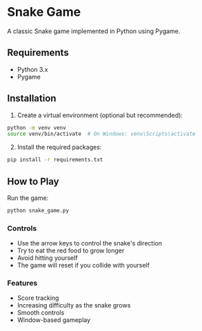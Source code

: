 # Snake Game

A classic Snake game implemented in Python using Pygame.

## Requirements

- Python 3.x
- Pygame

## Installation

1. Create a virtual environment (optional but recommended):
```bash
python -m venv venv
source venv/bin/activate  # On Windows: venv\Scripts\activate
```

2. Install the required packages:
```bash
pip install -r requirements.txt
```

## How to Play

Run the game:
```bash
python snake_game.py
```

### Controls
- Use the arrow keys to control the snake's direction
- Try to eat the red food to grow longer
- Avoid hitting yourself
- The game will reset if you collide with yourself

### Features
- Score tracking
- Increasing difficulty as the snake grows
- Smooth controls
- Window-based gameplay 